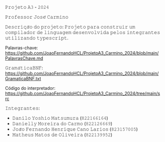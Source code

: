 𝙿𝚛𝚘𝚓𝚎𝚝𝚘 𝙰𝟹 - 𝟸𝟶𝟸𝟺

𝙿𝚛𝚘𝚏𝚎𝚜𝚜𝚘𝚛 𝙹𝚘𝚜𝚎́ 𝙲𝚊𝚛𝚖𝚒𝚗𝚘

𝙳𝚎𝚜𝚌𝚛𝚒𝚌̧𝚊̃𝚘 𝚍𝚘 𝚙𝚛𝚘𝚓𝚎𝚝𝚘: 𝙿𝚛𝚘𝚓𝚎𝚝𝚘 𝚙𝚊𝚛𝚊 𝚌𝚘𝚗𝚜𝚝𝚛𝚞𝚒𝚛 𝚞𝚖 𝚌𝚘𝚖𝚙𝚒𝚕𝚊𝚍𝚘𝚛 𝚍𝚎 𝚕𝚒𝚗𝚐𝚞𝚊𝚐𝚎𝚖 𝚍𝚎𝚜𝚎𝚗𝚟𝚘𝚕𝚟𝚒𝚍𝚊 𝚙𝚎𝚕𝚘𝚜 𝚒𝚗𝚝𝚎𝚐𝚛𝚊𝚗𝚝𝚎𝚜 𝚞𝚝𝚒𝚕𝚒𝚣𝚊𝚗𝚍𝚘 𝚝𝚢𝚙𝚎𝚜𝚌𝚛𝚒𝚙𝚝. 

Palavras-chave: <a> https://github.com/JoaoFernandoHCL/ProjetoA3_Carmino_2024/blob/main/PalavrasChave.md </a>

𝙶𝚛𝚊𝚖𝚊́𝚝𝚒𝚌𝚊𝙱𝙽𝙵: <a> https://github.com/JoaoFernandoHCL/ProjetoA3_Carmino_2024/blob/main/GramaticaBNF.txt </a> 

Código do interpretador: <a> https://github.com/JoaoFernandoHCL/ProjetoA3_Carmino_2024/tree/main/src </a>


𝙸𝚗𝚝𝚎𝚐𝚛𝚊𝚗𝚝𝚎𝚜:
- 𝙳𝚊𝚗𝚒𝚕𝚘 𝚈𝚘𝚜𝚑𝚒𝚘 𝙼𝚊𝚝𝚜𝚞𝚖𝚞𝚛𝚊 (𝟾𝟸𝟸𝟷𝟼𝟼𝟷𝟼𝟺)
- 𝙳𝚊𝚗𝚒𝚎𝚕𝚕𝚢 𝙼𝚘𝚛𝚎𝚒𝚛𝚊 𝚍𝚘 𝙲𝚊𝚛𝚖𝚘 (𝟾𝟸𝟸𝟷𝟸𝟼𝟼𝟼𝟿)
- 𝙹𝚘𝚊̃𝚘 𝙵𝚎𝚛𝚗𝚊𝚗𝚍𝚘 𝙷𝚎𝚗𝚛𝚒𝚚𝚞𝚎 𝙲𝚊𝚗𝚘 𝙻𝚊𝚛𝚒𝚘𝚜 (𝟾𝟸𝟹𝟷𝟻𝟽𝟶𝟶𝟻)
- 𝙼𝚊𝚝𝚑𝚎𝚞𝚜 𝙼𝚊𝚝𝚘𝚜 𝚍𝚎 𝙾𝚕𝚒𝚟𝚎𝚒𝚛𝚊 (𝟾𝟸𝟸𝟷𝟹𝟿𝟿𝟻𝟸)


